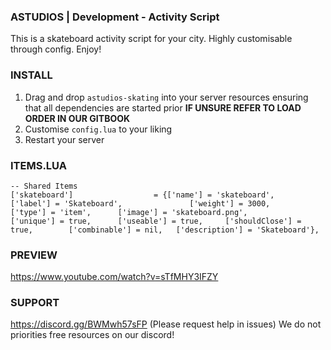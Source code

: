 ### ASTUDIOS | Development - Activity Script ###

This is a skateboard activity script for your city.
Highly customisable through config.
Enjoy!

### INSTALL ###

1) Drag and drop `astudios-skating` into your server resources ensuring that all dependencies are started prior **IF UNSURE REFER TO LOAD ORDER IN OUR GITBOOK**
2) Customise `config.lua` to your liking 
3) Restart your server

### ITEMS.LUA ###
	-- Shared Items
	['skateboard'] 			     	= {['name'] = 'skateboard', 				['label'] = 'Skateboard', 				['weight'] = 3000, 		['type'] = 'item', 		['image'] = 'skateboard.png', 			['unique'] = true, 	    ['useable'] = true, 	['shouldClose'] = true,	   	   ['combinable'] = nil,   ['description'] = 'Skateboard'},
	

### PREVIEW ###
https://www.youtube.com/watch?v=sTfMHY3IFZY
### SUPPORT ###
https://discord.gg/BWMwh57sFP (Please request help in issues) We do not priorities free resources on our discord!
